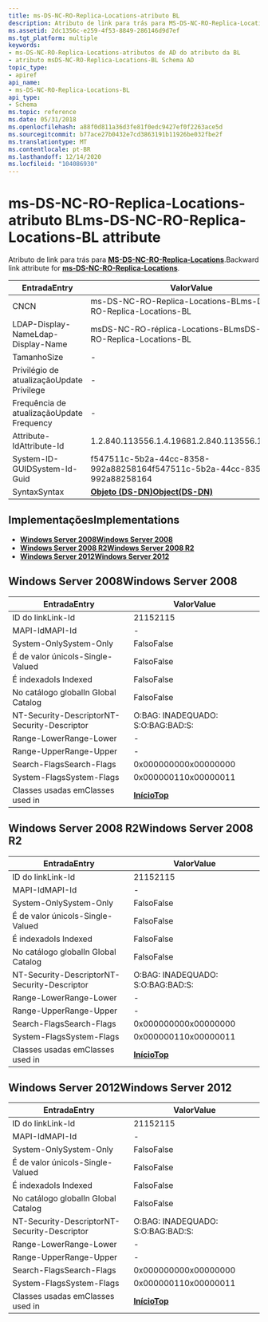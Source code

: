 ```yaml
---
title: ms-DS-NC-RO-Replica-Locations-atributo BL
description: Atributo de link para trás para MS-DS-NC-RO-Replica-Locations.
ms.assetid: 2dc1356c-e259-4f53-8849-286146d9d7ef
ms.tgt_platform: multiple
keywords:
- ms-DS-NC-RO-Replica-Locations-atributos de AD do atributo da BL
- atributo msDS-NC-RO-Replica-Locations-BL Schema AD
topic_type:
- apiref
api_name:
- ms-DS-NC-RO-Replica-Locations-BL
api_type:
- Schema
ms.topic: reference
ms.date: 05/31/2018
ms.openlocfilehash: a88f0d811a36d3fe81f0edc9427ef0f2263ace5d
ms.sourcegitcommit: b77ace27b0432e7cd3863191b11926be032fbe2f
ms.translationtype: MT
ms.contentlocale: pt-BR
ms.lasthandoff: 12/14/2020
ms.locfileid: "104086930"
---
```

# <a name="ms-ds-nc-ro-replica-locations-bl-attribute"></a><span data-ttu-id="6af34-105">ms-DS-NC-RO-Replica-Locations-atributo BL</span><span class="sxs-lookup"><span data-stu-id="6af34-105">ms-DS-NC-RO-Replica-Locations-BL attribute</span></span>

<span data-ttu-id="6af34-106">Atributo de link para trás para [**MS-DS-NC-RO-Replica-Locations**](a-msds-nc-ro-replica-locations.md).</span><span class="sxs-lookup"><span data-stu-id="6af34-106">Backward link attribute for [**ms-DS-NC-RO-Replica-Locations**](a-msds-nc-ro-replica-locations.md).</span></span>



| <span data-ttu-id="6af34-107">Entrada</span><span class="sxs-lookup"><span data-stu-id="6af34-107">Entry</span></span> | <span data-ttu-id="6af34-108">Valor</span><span class="sxs-lookup"><span data-stu-id="6af34-108">Value</span></span> |
|-------------------|-----------------------------------------|
| <span data-ttu-id="6af34-109">CN</span><span class="sxs-lookup"><span data-stu-id="6af34-109">CN</span></span>                | <span data-ttu-id="6af34-110">ms-DS-NC-RO-Replica-Locations-BL</span><span class="sxs-lookup"><span data-stu-id="6af34-110">ms-DS-NC-RO-Replica-Locations-BL</span></span>        |
| <span data-ttu-id="6af34-111">LDAP-Display-Name</span><span class="sxs-lookup"><span data-stu-id="6af34-111">Ldap-Display-Name</span></span> | <span data-ttu-id="6af34-112">msDS-NC-RO-réplica-Locations-BL</span><span class="sxs-lookup"><span data-stu-id="6af34-112">msDS-NC-RO-Replica-Locations-BL</span></span>         |
| <span data-ttu-id="6af34-113">Tamanho</span><span class="sxs-lookup"><span data-stu-id="6af34-113">Size</span></span>              | \-                                      |
| <span data-ttu-id="6af34-114">Privilégio de atualização</span><span class="sxs-lookup"><span data-stu-id="6af34-114">Update Privilege</span></span>  | \-                                      |
| <span data-ttu-id="6af34-115">Frequência de atualização</span><span class="sxs-lookup"><span data-stu-id="6af34-115">Update Frequency</span></span>  | \-                                      |
| <span data-ttu-id="6af34-116">Attribute-Id</span><span class="sxs-lookup"><span data-stu-id="6af34-116">Attribute-Id</span></span>      | <span data-ttu-id="6af34-117">1.2.840.113556.1.4.1968</span><span class="sxs-lookup"><span data-stu-id="6af34-117">1.2.840.113556.1.4.1968</span></span>                 |
| <span data-ttu-id="6af34-118">System-ID-GUID</span><span class="sxs-lookup"><span data-stu-id="6af34-118">System-Id-Guid</span></span>    | <span data-ttu-id="6af34-119">f547511c-5b2a-44cc-8358-992a88258164</span><span class="sxs-lookup"><span data-stu-id="6af34-119">f547511c-5b2a-44cc-8358-992a88258164</span></span>    |
| <span data-ttu-id="6af34-120">Syntax</span><span class="sxs-lookup"><span data-stu-id="6af34-120">Syntax</span></span>            | [<span data-ttu-id="6af34-121">**Objeto (DS-DN)**</span><span class="sxs-lookup"><span data-stu-id="6af34-121">**Object(DS-DN)**</span></span>](s-object-ds-dn.md) |



## <a name="implementations"></a><span data-ttu-id="6af34-122">Implementações</span><span class="sxs-lookup"><span data-stu-id="6af34-122">Implementations</span></span>

-   [<span data-ttu-id="6af34-123">**Windows Server 2008**</span><span class="sxs-lookup"><span data-stu-id="6af34-123">**Windows Server 2008**</span></span>](#windows-server-2008)
-   [<span data-ttu-id="6af34-124">**Windows Server 2008 R2**</span><span class="sxs-lookup"><span data-stu-id="6af34-124">**Windows Server 2008 R2**</span></span>](#windows-server-2008-r2)
-   [<span data-ttu-id="6af34-125">**Windows Server 2012**</span><span class="sxs-lookup"><span data-stu-id="6af34-125">**Windows Server 2012**</span></span>](#windows-server-2012)

## <a name="windows-server-2008"></a><span data-ttu-id="6af34-126">Windows Server 2008</span><span class="sxs-lookup"><span data-stu-id="6af34-126">Windows Server 2008</span></span>



| <span data-ttu-id="6af34-127">Entrada</span><span class="sxs-lookup"><span data-stu-id="6af34-127">Entry</span></span> | <span data-ttu-id="6af34-128">Valor</span><span class="sxs-lookup"><span data-stu-id="6af34-128">Value</span></span> |
|------------------------|---------------------------------|
| <span data-ttu-id="6af34-129">ID do link</span><span class="sxs-lookup"><span data-stu-id="6af34-129">Link-Id</span></span>                | <span data-ttu-id="6af34-130">2115</span><span class="sxs-lookup"><span data-stu-id="6af34-130">2115</span></span>                            |
| <span data-ttu-id="6af34-131">MAPI-Id</span><span class="sxs-lookup"><span data-stu-id="6af34-131">MAPI-Id</span></span>                | \-                              |
| <span data-ttu-id="6af34-132">System-Only</span><span class="sxs-lookup"><span data-stu-id="6af34-132">System-Only</span></span>            | <span data-ttu-id="6af34-133">Falso</span><span class="sxs-lookup"><span data-stu-id="6af34-133">False</span></span>                           |
| <span data-ttu-id="6af34-134">É de valor único</span><span class="sxs-lookup"><span data-stu-id="6af34-134">Is-Single-Valued</span></span>       | <span data-ttu-id="6af34-135">Falso</span><span class="sxs-lookup"><span data-stu-id="6af34-135">False</span></span>                           |
| <span data-ttu-id="6af34-136">É indexado</span><span class="sxs-lookup"><span data-stu-id="6af34-136">Is Indexed</span></span>             | <span data-ttu-id="6af34-137">Falso</span><span class="sxs-lookup"><span data-stu-id="6af34-137">False</span></span>                           |
| <span data-ttu-id="6af34-138">No catálogo global</span><span class="sxs-lookup"><span data-stu-id="6af34-138">In Global Catalog</span></span>      | <span data-ttu-id="6af34-139">Falso</span><span class="sxs-lookup"><span data-stu-id="6af34-139">False</span></span>                           |
| <span data-ttu-id="6af34-140">NT-Security-Descriptor</span><span class="sxs-lookup"><span data-stu-id="6af34-140">NT-Security-Descriptor</span></span> | <span data-ttu-id="6af34-141">O:BAG: INADEQUADO: S:</span><span class="sxs-lookup"><span data-stu-id="6af34-141">O:BAG:BAD:S:</span></span>                    |
| <span data-ttu-id="6af34-142">Range-Lower</span><span class="sxs-lookup"><span data-stu-id="6af34-142">Range-Lower</span></span>            | \-                              |
| <span data-ttu-id="6af34-143">Range-Upper</span><span class="sxs-lookup"><span data-stu-id="6af34-143">Range-Upper</span></span>            | \-                              |
| <span data-ttu-id="6af34-144">Search-Flags</span><span class="sxs-lookup"><span data-stu-id="6af34-144">Search-Flags</span></span>           | <span data-ttu-id="6af34-145">0x00000000</span><span class="sxs-lookup"><span data-stu-id="6af34-145">0x00000000</span></span>                      |
| <span data-ttu-id="6af34-146">System-Flags</span><span class="sxs-lookup"><span data-stu-id="6af34-146">System-Flags</span></span>           | <span data-ttu-id="6af34-147">0x00000011</span><span class="sxs-lookup"><span data-stu-id="6af34-147">0x00000011</span></span>                      |
| <span data-ttu-id="6af34-148">Classes usadas em</span><span class="sxs-lookup"><span data-stu-id="6af34-148">Classes used in</span></span>        | [<span data-ttu-id="6af34-149">**Início**</span><span class="sxs-lookup"><span data-stu-id="6af34-149">**Top**</span></span>](c-top.md)<br/> |



## <a name="windows-server-2008-r2"></a><span data-ttu-id="6af34-150">Windows Server 2008 R2</span><span class="sxs-lookup"><span data-stu-id="6af34-150">Windows Server 2008 R2</span></span>



| <span data-ttu-id="6af34-151">Entrada</span><span class="sxs-lookup"><span data-stu-id="6af34-151">Entry</span></span> | <span data-ttu-id="6af34-152">Valor</span><span class="sxs-lookup"><span data-stu-id="6af34-152">Value</span></span> |
|------------------------|---------------------------------|
| <span data-ttu-id="6af34-153">ID do link</span><span class="sxs-lookup"><span data-stu-id="6af34-153">Link-Id</span></span>                | <span data-ttu-id="6af34-154">2115</span><span class="sxs-lookup"><span data-stu-id="6af34-154">2115</span></span>                            |
| <span data-ttu-id="6af34-155">MAPI-Id</span><span class="sxs-lookup"><span data-stu-id="6af34-155">MAPI-Id</span></span>                | \-                              |
| <span data-ttu-id="6af34-156">System-Only</span><span class="sxs-lookup"><span data-stu-id="6af34-156">System-Only</span></span>            | <span data-ttu-id="6af34-157">Falso</span><span class="sxs-lookup"><span data-stu-id="6af34-157">False</span></span>                           |
| <span data-ttu-id="6af34-158">É de valor único</span><span class="sxs-lookup"><span data-stu-id="6af34-158">Is-Single-Valued</span></span>       | <span data-ttu-id="6af34-159">Falso</span><span class="sxs-lookup"><span data-stu-id="6af34-159">False</span></span>                           |
| <span data-ttu-id="6af34-160">É indexado</span><span class="sxs-lookup"><span data-stu-id="6af34-160">Is Indexed</span></span>             | <span data-ttu-id="6af34-161">Falso</span><span class="sxs-lookup"><span data-stu-id="6af34-161">False</span></span>                           |
| <span data-ttu-id="6af34-162">No catálogo global</span><span class="sxs-lookup"><span data-stu-id="6af34-162">In Global Catalog</span></span>      | <span data-ttu-id="6af34-163">Falso</span><span class="sxs-lookup"><span data-stu-id="6af34-163">False</span></span>                           |
| <span data-ttu-id="6af34-164">NT-Security-Descriptor</span><span class="sxs-lookup"><span data-stu-id="6af34-164">NT-Security-Descriptor</span></span> | <span data-ttu-id="6af34-165">O:BAG: INADEQUADO: S:</span><span class="sxs-lookup"><span data-stu-id="6af34-165">O:BAG:BAD:S:</span></span>                    |
| <span data-ttu-id="6af34-166">Range-Lower</span><span class="sxs-lookup"><span data-stu-id="6af34-166">Range-Lower</span></span>            | \-                              |
| <span data-ttu-id="6af34-167">Range-Upper</span><span class="sxs-lookup"><span data-stu-id="6af34-167">Range-Upper</span></span>            | \-                              |
| <span data-ttu-id="6af34-168">Search-Flags</span><span class="sxs-lookup"><span data-stu-id="6af34-168">Search-Flags</span></span>           | <span data-ttu-id="6af34-169">0x00000000</span><span class="sxs-lookup"><span data-stu-id="6af34-169">0x00000000</span></span>                      |
| <span data-ttu-id="6af34-170">System-Flags</span><span class="sxs-lookup"><span data-stu-id="6af34-170">System-Flags</span></span>           | <span data-ttu-id="6af34-171">0x00000011</span><span class="sxs-lookup"><span data-stu-id="6af34-171">0x00000011</span></span>                      |
| <span data-ttu-id="6af34-172">Classes usadas em</span><span class="sxs-lookup"><span data-stu-id="6af34-172">Classes used in</span></span>        | [<span data-ttu-id="6af34-173">**Início**</span><span class="sxs-lookup"><span data-stu-id="6af34-173">**Top**</span></span>](c-top.md)<br/> |



## <a name="windows-server-2012"></a><span data-ttu-id="6af34-174">Windows Server 2012</span><span class="sxs-lookup"><span data-stu-id="6af34-174">Windows Server 2012</span></span>



| <span data-ttu-id="6af34-175">Entrada</span><span class="sxs-lookup"><span data-stu-id="6af34-175">Entry</span></span> | <span data-ttu-id="6af34-176">Valor</span><span class="sxs-lookup"><span data-stu-id="6af34-176">Value</span></span> |
|------------------------|---------------------------------|
| <span data-ttu-id="6af34-177">ID do link</span><span class="sxs-lookup"><span data-stu-id="6af34-177">Link-Id</span></span>                | <span data-ttu-id="6af34-178">2115</span><span class="sxs-lookup"><span data-stu-id="6af34-178">2115</span></span>                            |
| <span data-ttu-id="6af34-179">MAPI-Id</span><span class="sxs-lookup"><span data-stu-id="6af34-179">MAPI-Id</span></span>                | \-                              |
| <span data-ttu-id="6af34-180">System-Only</span><span class="sxs-lookup"><span data-stu-id="6af34-180">System-Only</span></span>            | <span data-ttu-id="6af34-181">Falso</span><span class="sxs-lookup"><span data-stu-id="6af34-181">False</span></span>                           |
| <span data-ttu-id="6af34-182">É de valor único</span><span class="sxs-lookup"><span data-stu-id="6af34-182">Is-Single-Valued</span></span>       | <span data-ttu-id="6af34-183">Falso</span><span class="sxs-lookup"><span data-stu-id="6af34-183">False</span></span>                           |
| <span data-ttu-id="6af34-184">É indexado</span><span class="sxs-lookup"><span data-stu-id="6af34-184">Is Indexed</span></span>             | <span data-ttu-id="6af34-185">Falso</span><span class="sxs-lookup"><span data-stu-id="6af34-185">False</span></span>                           |
| <span data-ttu-id="6af34-186">No catálogo global</span><span class="sxs-lookup"><span data-stu-id="6af34-186">In Global Catalog</span></span>      | <span data-ttu-id="6af34-187">Falso</span><span class="sxs-lookup"><span data-stu-id="6af34-187">False</span></span>                           |
| <span data-ttu-id="6af34-188">NT-Security-Descriptor</span><span class="sxs-lookup"><span data-stu-id="6af34-188">NT-Security-Descriptor</span></span> | <span data-ttu-id="6af34-189">O:BAG: INADEQUADO: S:</span><span class="sxs-lookup"><span data-stu-id="6af34-189">O:BAG:BAD:S:</span></span>                    |
| <span data-ttu-id="6af34-190">Range-Lower</span><span class="sxs-lookup"><span data-stu-id="6af34-190">Range-Lower</span></span>            | \-                              |
| <span data-ttu-id="6af34-191">Range-Upper</span><span class="sxs-lookup"><span data-stu-id="6af34-191">Range-Upper</span></span>            | \-                              |
| <span data-ttu-id="6af34-192">Search-Flags</span><span class="sxs-lookup"><span data-stu-id="6af34-192">Search-Flags</span></span>           | <span data-ttu-id="6af34-193">0x00000000</span><span class="sxs-lookup"><span data-stu-id="6af34-193">0x00000000</span></span>                      |
| <span data-ttu-id="6af34-194">System-Flags</span><span class="sxs-lookup"><span data-stu-id="6af34-194">System-Flags</span></span>           | <span data-ttu-id="6af34-195">0x00000011</span><span class="sxs-lookup"><span data-stu-id="6af34-195">0x00000011</span></span>                      |
| <span data-ttu-id="6af34-196">Classes usadas em</span><span class="sxs-lookup"><span data-stu-id="6af34-196">Classes used in</span></span>        | [<span data-ttu-id="6af34-197">**Início**</span><span class="sxs-lookup"><span data-stu-id="6af34-197">**Top**</span></span>](c-top.md)<br/> |



 

 





